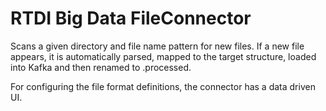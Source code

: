 # RTDI Big Data FileConnector 

Scans a given directory and file name pattern for new files. If a new file appears, it is automatically parsed, mapped to the target structure, loaded into Kafka and then renamed to .processed.

For configuring the file format definitions, the connector has a data driven UI.

